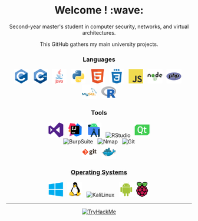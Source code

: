 <div  align="center">
<h1>Welcome ! :wave:</h1>

<p>Second-year master's student in computer security, networks, and virtual architectures.</p>
<p>This GitHub gathers my main university projects.</p>

<h3>Languages</h3>
<div>
  <picture>
    <img src="https://github.com/devicons/devicon/blob/master/icons/c/c-original.svg" title="C"  alt="C" width="40" height="40"/>
  </picture>
  &nbsp;
  <picture>  
    <img src="https://github.com/devicons/devicon/blob/master/icons/cplusplus/cplusplus-original.svg" title="Cpp"  alt="Cpp" width="40" height="40"/>
  </picture>
  &nbsp;
  <picture>  
    <img src="https://github.com/devicons/devicon/blob/master/icons/java/java-original-wordmark.svg" title="Java" alt="Java" width="40" height="40"/>
  </picture>
  &nbsp;
  <picture>  
    <img src="https://github.com/devicons/devicon/blob/master/icons/python/python-original.svg" title="Python" alt="Python" width="40" height="40"/>
  </picture>
  &nbsp;
  <picture>  
    <img src="https://github.com/devicons/devicon/blob/master/icons/html5/html5-original.svg" title="HTML5" alt="HTML" width="40" height="40"/>
  </picture>
  &nbsp;
  <picture>  
    <img src="https://github.com/devicons/devicon/blob/master/icons/css3/css3-plain-wordmark.svg"  title="CSS3" alt="CSS" width="40" height="40"/>
  </picture>
  &nbsp;
  <picture>  
    <img src="https://github.com/devicons/devicon/blob/master/icons/javascript/javascript-original.svg" title="JavaScript" alt="JavaScript" width="40" height="40"/>
  </picture>
  &nbsp;
  <picture>  
    <img src="https://github.com/devicons/devicon/blob/master/icons/nodejs/nodejs-original-wordmark.svg" title="NodeJS" alt="NodeJS" width="40" height="40"/>
  </picture>
  &nbsp;
  <picture>  
    <img src="https://github.com/devicons/devicon/blob/master/icons/php/php-original.svg"  title="PHP" alt="PHP" width="40" height="40"/>
  </picture>
  &nbsp;
  <picture>  
    <img src="https://github.com/devicons/devicon/blob/master/icons/mysql/mysql-original-wordmark.svg" title="MySQL"  alt="MySQL" width="40" height="40"/>
  </picture>
  &nbsp;
  <picture>  
    <img src="https://github.com/devicons/devicon/blob/master/icons/r/r-original.svg" title="R"  alt="R" width="40" height="40"/>
  </picture>
</div>
<h3>Tools</h3>
<div>
  <picture>  
    <img src="https://github.com/devicons/devicon/blob/master/icons/visualstudio/visualstudio-plain.svg" title="VisualStudio" alt="VisualStudio" width="40" height="40"/>
  </picture>
  &nbsp;
  <picture>
    <img src="https://github.com/devicons/devicon/blob/master/icons/intellij/intellij-original.svg" title="IntelliJ" alt="IntelliJ" width="40" height="40"/>
  </picture>
  &nbsp;
  <picture>
    <img src="https://github.com/devicons/devicon/blob/master/icons/androidstudio/androidstudio-original.svg" title="AndroidStudio" alt="AndroidStudio" width="40" height="40"/>
  </picture>
  &nbsp;
  <picture> 
    <img src="https://github.com/devicons/devicon/tree/master/icons/rstudio/rstudio-original.svg" title="RStudio" alt="RStudio" width="40" height="40"/>
  </picture>
  &nbsp;
  <picture>  
    <img src="https://github.com/devicons/devicon/blob/master/icons/qt/qt-original.svg" title="qt" alt="qt" width="40" height="40"/>
  </picture>
 
  <br>
  <picture>  
    <img src="https://portswigger.net/content/images/logos/favicon.ico" title="BurpSuite" alt="BurpSuite" width="40" height="40"/>
  </picture>
  &nbsp;
  <picture>  
    <img src="https://avatars.githubusercontent.com/u/63385?s=48&v=4" title="Nmap" alt="Nmap" width="40" height="40"/>
  </picture>
  &nbsp;
  <picture>  
    <img src="https://www.metasploit.com/includes/images/favicon.ico" title="Metasploit" alt="Git" width="40" height="40"/>
  </picture>

   <br>
  <picture>  
    <img src="https://github.com/devicons/devicon/blob/master/icons/git/git-original-wordmark.svg" title="Git" alt="Git" width="40" height="40"/>
  </picture>
  &nbsp;
  <picture>  
    <img src="https://github.com/devicons/devicon/blob/master/icons/docker/docker-original.svg" title="Docker" alt="Docker" width="40" height="40"/>
  </picture>
  
</div>
<h3><u>Operating Systems</u></h3>
<div>
  <picture>
  <img src="https://github.com/devicons/devicon/blob/master/icons/windows8/windows8-original.svg" title="Windows" alt="Windows" width="40" height="40"/>
  </picture>
  &nbsp;
  <picture>  
  <img src="https://github.com/devicons/devicon/blob/master/icons/linux/linux-original.svg" title="linux" alt="linux" width="40" height="40"/>
  </picture>
  &nbsp;
  <picture>  
  <img src="https://www.kali.org/images/favicon.svg" title="KaliLinux" alt="KaliLinux" width="40" height="40"/>
  </picture>
  &nbsp;
  <picture> 
  <img src="https://github.com/devicons/devicon/blob/master/icons/android/android-original.svg" title="Android" alt="Android" width="40" height="40"/>
  </picture
  &nbsp;
  <picture>  
  <img src="https://github.com/devicons/devicon/blob/master/icons/raspberrypi/raspberrypi-original.svg" title="Android" alt="Android" width="40" height="40"/>
  </picture>
</div>  

<hr>
  
<div id="badges">
  <a href="https://tryhackme.com/p/Louis.LESNIAK">
    <img src="https://tryhackme-badges.s3.amazonaws.com/Louis.LESNIAK.png?" alt="TryHackMe">
  </a>
</div>
